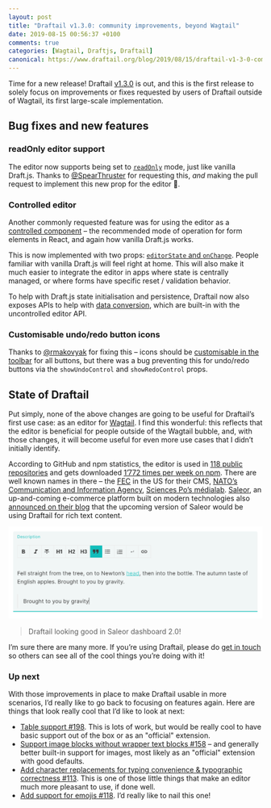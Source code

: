```yaml
---
layout: post
title: "Draftail v1.3.0: community improvements, beyond Wagtail"
date: 2019-08-15 00:56:37 +0100
comments: true
categories: [Wagtail, Draftjs, Draftail]
canonical: https://www.draftail.org/blog/2019/08/15/draftail-v1-3-0-community-improvements-beyond-wagtail
---
```


Time for a new release! Draftail [v1.3.0](https://github.com/springload/draftail/blob/master/CHANGELOG.md#v130) is out, and this is the first release to solely focus on improvements or fixes requested by users of Draftail outside of Wagtail, its first large-scale implementation.

<!-- more -->

## Bug fixes and new features

### readOnly editor support

The editor now supports being set to [`readOnly`](https://www.draftail.org/docs/api#draftaileditor) mode, just like vanilla Draft.js. Thanks to [@SpearThruster](https://github.com/SpearThruster) for requesting this, _and_ making the pull request to implement this new prop for the editor 🎉.

### Controlled editor

Another commonly requested feature was for using the editor as a [controlled component](https://reactjs.org/docs/forms.html#controlled-components) – the recommended mode of operation for form elements in React, and again how vanilla Draft.js works.

This is now implemented with two props: [`editorState` and `onChange`](https://www.draftail.org/docs/api#editorstate-and-onchange). People familiar with vanilla Draft.js will feel right at home. This will also make it much easier to integrate the editor in apps where state is centrally managed, or where forms have specific reset / validation behavior.

To help with Draft.js state initialisation and persistence, Draftail now also exposes APIs to help with [data conversion](https://www.draftail.org/docs/controlled-component#data-conversion-helpers), which are built-in with the uncontrolled editor API.

### Customisable undo/redo button icons

Thanks to [@rmakovyak](https://github.com/rmakovyak) for fixing this – icons should be [customisable in the toolbar](https://www.draftail.org/docs/customising-icons) for all buttons, but there was a bug preventing this for undo/redo buttons via the `showUndoControl` and `showRedoControl` props.

## State of Draftail

Put simply, none of the above changes are going to be useful for Draftail’s first use case: as an editor for [Wagtail](https://wagtail.io). I find this wonderful: this reflects that the editor is beneficial for people outside of the Wagtail bubble, and, with those changes, it will become useful for even more use cases that I didn’t initially identify.

According to GitHub and npm statistics, the editor is used in [118 public repositories](https://github.com/springload/draftail/network/dependents) and gets downloaded [1’772 times per week on npm](https://www.npmjs.com/package/draftail). There are well known names in there – the [FEC](https://github.com/fecgov/fec-cms) in the US for their CMS, [NATO’s Communication and Information Agency](https://github.com/NCI-Agency/anet), [Sciences Po’s médialab](https://medialab.sciencespo.fr). [Saleor](https://getsaleor.com/), an up-and-coming e-commerce platform built on modern technologies also [announced on their blog](https://medium.com/saleor/february-release-of-saleor-three-new-dashboard-2-0-sections-6d775479882e) that the upcoming version of Saleor would be using Draftail for rich text content.

![Screenshot of Draftail as it is used in Saleor 2.0, for a product description field](/images/blog/draftail-v1-3-0-community-improvements-beyond-wagtail/draftail-in-saleor.png)

> Draftail looking good in Saleor dashboard 2.0!

I’m sure there are many more. If you’re using Draftail, please do [get in touch](https://github.com/thibaudcolas/draftail.org/issues/13) so others can see all of the cool things you’re doing with it!

### Up next

With those improvements in place to make Draftail usable in more scenarios, I’d really like to go back to focusing on features again. Here are things that look really cool that I’d like to look at next:

- [Table support #198](https://github.com/springload/draftail/issues/198). This is lots of work, but would be really cool to have basic support out of the box or as an "official" extension.
- [Support image blocks without wrapper text blocks #158](https://github.com/springload/draftail/issues/158) – and generally better built-in support for images, most likely as an "official" extension with good defaults.
- [Add character replacements for typing convenience & typographic correctness #113](https://github.com/springload/draftail/issues/113). This is one of those little things that make an editor much more pleasant to use, if done well.
- [Add support for emojis #118](https://github.com/springload/draftail/issues/118). I’d really like to nail this one!
